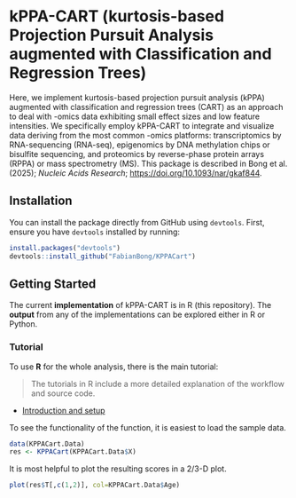 # kPPA-CART (kurtosis-based Projection Pursuit Analysis augmented with Classification and Regression Trees)

Here, we implement kurtosis-based projection pursuit analysis (kPPA) augmented with classification and regression trees (CART) as an approach to deal with -omics data exhibiting small effect sizes and low feature intensities. We specifically employ kPPA-CART to integrate and visualize data deriving from the most common -omics platforms: transcriptomics by RNA-sequencing (RNA-seq), epigenomics by DNA methylation chips or bisulfite sequencing, and proteomics by reverse-phase protein arrays (RPPA) or mass spectrometry (MS). This package is described in Bong et al. (2025); *Nucleic Acids Research*; https://doi.org/10.1093/nar/gkaf844.

## Installation

You can install the package directly from GitHub using `devtools`. First, ensure you have `devtools` installed by running:

```R
install.packages("devtools")
devtools::install_github("FabianBong/KPPACart")
```

## Getting Started 
The current **implementation** of kPPA-CART is in R (this repository).
The **output** from any of the implementations can be explored either in R or Python.

### Tutorial

To use **R** for the whole analysis, there is the main tutorial:
> The tutorials in R include a more detailed explanation of the workflow and source code.

  - [Introduction and setup](https://htmlpreview.github.io/?https://github.com/itikadi/kPPA-CART/blob/main/vignettes/kPPA-CART.nb.html)

To see the functionality of the function, it is easiest to load the sample data.

```R
data(KPPACart.Data)
res <- KPPACart(KPPACart.Data$X)
```

It is most helpful to plot the resulting scores in a 2/3-D plot.

```R
plot(res$T[,c(1,2)], col=KPPACart.Data$Age)
```
